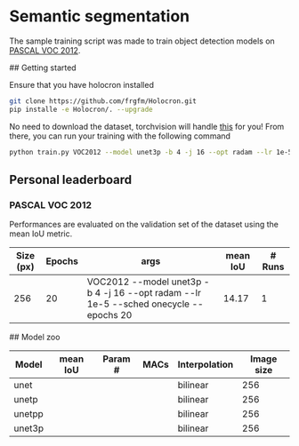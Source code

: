# Semantic segmentation

The sample training script was made to train object detection models on [PASCAL VOC 2012](http://host.robots.ox.ac.uk/pascal/VOC/voc2012/).

## Getting started

Ensure that you have holocron installed

```bash
git clone https://github.com/frgfm/Holocron.git
pip installe -e Holocron/. --upgrade
```

No need to download the dataset, torchvision will handle [this](https://pytorch.org/docs/stable/torchvision/datasets.html#torchvision.datasets.VOCSegmentation) for you! From there, you can run your training with the following command

```bash
python train.py VOC2012 --model unet3p -b 4 -j 16 --opt radam --lr 1e-5 --sched onecycle --epochs 20
```



## Personal leaderboard

### PASCAL VOC 2012

Performances are evaluated on the validation set of the dataset using the mean IoU metric.

| Size (px) | Epochs | args                                                         | mean IoU | # Runs |
| --------- | ------ | ------------------------------------------------------------ | -------- | ------ |
| 256       | 20     | VOC2012 --model unet3p -b 4 -j 16 --opt radam --lr 1e-5 --sched onecycle --epochs 20 | 14.17    | 1      |



## Model zoo

| Model  | mean IoU | Param # | MACs | Interpolation | Image size |
| ------ | -------- | ------- | ---- | ------------- | ---------- |
| unet   |          |         |      | bilinear      | 256        |
| unetp  |          |         |      | bilinear      | 256        |
| unetpp |          |         |      | bilinear      | 256        |
| unet3p |          |         |      | bilinear      | 256        |

